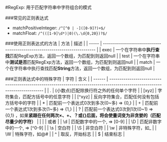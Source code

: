#RegExp: 用于匹配字符串中字符组合的模式
<br />

###常见的正则表达式
 - matchPositiveInteger: ```/^[^0 | -]([0-9]?)+$/```
 - matchFloat: ```/^(([1-9]\d*)|0)(\.\d{0,20})?$/```

###使用正则表达式的方法
| 方法  | 描述                                                                       |
| ----- | -------------------------------------------------------------------------- |
| exec  | 一个在字符串中**执行查找**匹配RegExp方法，返回一个数组，为匹配到则返回null |
| test  | 一个在字符串中**测试是否**匹配RegExp方法，返回一个数组，为匹配到则返回null |
| match | 一个在字符串中执行查找匹配**String**方法，返回一个数组，为匹配到则返回null |

###正则表达式中的特殊字符
| 字符   | 含义                                                                                                                        |
| ------ | --------------------------------------------------------------------------------------------------------------------------- |
| .      | (小数点)匹配除换行符之外的任何单个字符                                                                                      |
| [xyz]  | 字符集合，匹配方括号中的任意字符                                                                                            |
| [^xyz] | 反向字符集合，匹配任何没有包括方括号中的字符                                                                                |
| *      | 匹配前一个表达式0次到多次(0~多) => {0,}                                                                                     |
| +      | 匹配前一个表达式1次到多次(1~多) => {1,}                                                                                     |
| ?      | 匹配前一个表达式0次到1次(0~1) => {0,1} ，如果**紧跟在任何两次×、+、？或{}后面，将会使量词变为非贪婪的（匹配尽量少的字符）** |
| \|     | 或者                                                                                                                        |
| \\d    | 匹配数字中的一个, => [0-9]                                                                                                  |
| \\D    | 匹配非数字中的一个, => [^0-9]                                                                                               |
| \\s    | 空白符                                                                                                                      |
| \\S    | 非空白符                                                                                                                    |
| \\w    | 非特殊字符，如_                                                                                                             |
| \\W    | 特殊字符，如@#                                                                                                              |
| ^      | 取反，开始标志                                                                                                              |
| $      | 结束标志                                                                                                                    |
